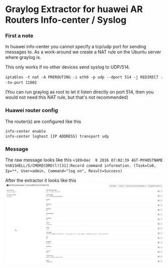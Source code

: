 # Graylog Extractor for huawei AR Routers Info-center / Syslog

### First a note
In huawei info-center you cannot specify a tcp/udp port for sending messages to.
As a work-around we create a NAT rule on the Ubuntu server where graylog is.

This only works if no other devices send syslog to UDP/514.

`iptables -t nat -A PREROUTING -i eth0 -p udp --dport 514 -j REDIRECT --to-port 11002`

(You can run graylog as root to let it listen directly on port 514, then you would not need this NAT rule, but that's not recommended)

### Huawei router config
The router(s) are configured like this

```
info-center enable
info-center loghost [IP ADDRESS] transport udp
```

### Message
The raw message looks like this
`<189>Dec  8 2016 07:02:39 4GT-MYHOSTNAME %%01SHELL/5/CMDRECORD(l)[31]:Record command information. (Task=Co0, Ip=**, User=admin, Command="log on", Result=Success)`

After the extractor it looks like this
![Alt](/screenshot.png "graylog_screenshot")
